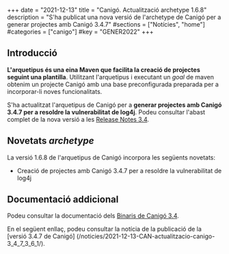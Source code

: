 +++
date = "2021-12-13"
title = "Canigó. Actualització archetype 1.6.8"
description = "S'ha publicat una nova versió de l'archetype de Canigó per a generar projectes amb Canigó 3.4.7"
#sections = ["Notícies", "home"]
#categories = ["canigo"]
#key = "GENER2022"
+++

## Introducció

**L'arquetipus és una eina Maven que facilita la creació de projectes seguint una plantilla**. Utilitzant l'arquetipus i
executant un _goal_ de maven obtenim un projecte Canigó amb una base preconfigurada preparada per a incorporar-li noves
funcionalitats.

S'ha actualitzat l'arquetipus de Canigó per a **generar projectes amb Canigó 3.4.7 per a resoldre la vulnerabilitat de log4j**.
Podeu consultar l'abast complet de la nova versió a les [Release Notes 3.4](/canigo-download-related/release-notes-canigo-34).

## Novetats _archetype_

La versió 1.6.8 de l'arquetipus de Canigó incorpora les següents novetats:

- Creació de projectes amb Canigó 3.4.7 per a resoldre la vulnerabilitat de log4j


## Documentació addicional

Podeu consultar la documentació dels [Binaris de Canigó 3.4](/canigo/download/canigo-34/).

En el següent enllaç, podeu consultar la notícia de la publicació de la [versió 3.4.7 de Canigó]
(/noticies/2021-12-13-CAN-actualitzacio-canigo-3_4_7_3_6_1/).